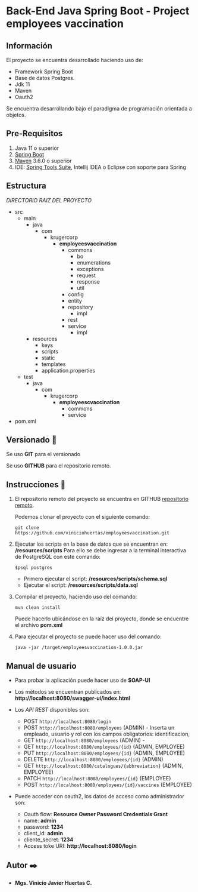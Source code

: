 # Back-End Java Spring Boot - Project employees vaccination

## Información
El proyecto  se encuentra desarrollado haciendo uso de:
* Framework Spring Boot
* Base de datos Postgres.
* Jdk 11
* Maven
* Oauth2

Se encuentra desarrollando bajo el paradigma de programación orientada a objetos.

## Pre-Requisitos

1. Java 11 o superior
2. [Spring Boot](https://spring.io/projects/spring-boot) 
3. [Maven](https://maven.apache.org/) 3.6.0 o superior
4. IDE: [Spring Tools Suite](https://spring.io/tools3/sts/all), Intellij IDEA o Eclipse con soporte para Spring

## Estructura
_DIRECTORIO RAIZ DEL PROYECTO_

* src
  * main
      * java
          * com
              * krugercorp
                  * **employeesvaccination**
                      * commons
                          * bo
                          * enumerations
                          * exceptions
                          * request
                          * response
                          * util
                      * config
                      * entity
                      * repository
                          * impl
                      * rest
                      * service
                          * impl
      * resources
          * keys
          * scripts
          * static
          * templates
          * application.properties
  * test
      * java
          * com
              * krugercorp
                  * **employeescvaccination**
                      * commons
                      * service
* pom.xml


## Versionado 📌

Se uso **GIT** para el versionado 

Se uso **GITHUB** para el repositorio remoto.

## Instrucciones 🚀

1. El repositorio remoto  del proyecto se encuentra en GITHUB [repositorio remoto](https://github.com/viniciohuertas/employeesvaccination).

    Podemos clonar el proyecto con el siguiente comando:
      
      `git clone https://github.com/viniciohuertas/employeesvaccination.git`


2. Ejecutar los scripts en la base de datos que se encuentran en: **/resources/scripts**
   Para ello se debe ingresar a la terminal interactiva de PostgreSQL con este comando:
   
   `$psql postgres`
   * Primero ejecutar el script: **/resources/scripts/schema.sql**
   * Ejecutar el script: **/resources/scripts/data.sql**
    

3. Compilar el proyecto, haciendo uso del comando: 
   
   `mvn clean install`
   
   Puede hacerlo ubicándose en la raíz del proyecto, donde se encuentre el archivo **pom.xml**
   

4. Para ejecutar el proyecto se puede hacer uso del comando: 
    
    `java -jar /target/employeesvaccination-1.0.0.jar`



## Manual de usuario

* Para probar la aplicación puede hacer uso de **SOAP-UI**
* Los métodos se encuentran publicados en: **http://localhost:8080/swagger-ui/index.html**


* Los *API REST* disponibles son:
  * POST `http://localhost:8080/login` 
  * POST `http://localhost:8080/employees` (ADMIN) - Inserta un empleado, usuario y rol con los campos obligatorios: identificacion, 
  * GET  `http://localhost:8080/employees` (ADMIN) - 
  * GET  `http://localhost:8080/employees/{id}` (ADMIN, EMPLOYEE)
  * PUT  `http://localhost:8080/employees/{id}` (ADMIN, EMPLOYEE)
  * DELETE  `http://localhost:8080/employees/{id}` (ADMIN)
  * GET  `http://localhost:8080/catalogues/{abbreviation}` (ADMIN, EMPLOYEE)
  * PATCH `http://localhost:8080/employees/{id}` (EMPLOYEE)
  * POST  `http://localhost:8080/employees/{id}/vaccines` (EMPLOYEE)


* Puede acceder con oauth2, los datos de acceso como administrador son:

  * Oauth flow: **Resource Owner Password Credentials Grant**
  * name: **admin**
  * password: **1234**
  * client_id: **admin**
  * cliente_secret: **1234**
  * Access toke URI: **http://localhost:8080/login**



## Autor ✒️

* **Mgs. Vinicio Javier Huertas C.**
